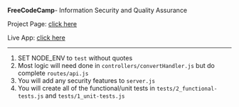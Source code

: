 **FreeCodeCamp**- Information Security and Quality Assurance

Project Page: [click here](https://glitch.com/~festive-galvanized-chips)

Live App: [click here](https://festive-galvanized-chips.glitch.me)

------
1) SET NODE_ENV to `test` without quotes
2) Most logic will need done in `controllers/convertHandler.js` but do complete `routes/api.js`
3) You will add any security features to `server.js`
4) You will create all of the functional/unit tests in `tests/2_functional-tests.js` and `tests/1_unit-tests.js`



